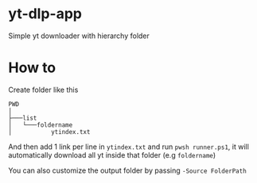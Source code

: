 # yt-dlp-app
Simple yt downloader with hierarchy folder

# How to
Create folder like this
```
PWD
│
├───list
│   └───foldername
│           ytindex.txt
```

And then add 1 link per line in `ytindex.txt` and run `pwsh runner.ps1`, it will automatically download all yt inside that folder (e.g `foldername`)

You can also customize the output folder by passing `-Source FolderPath`